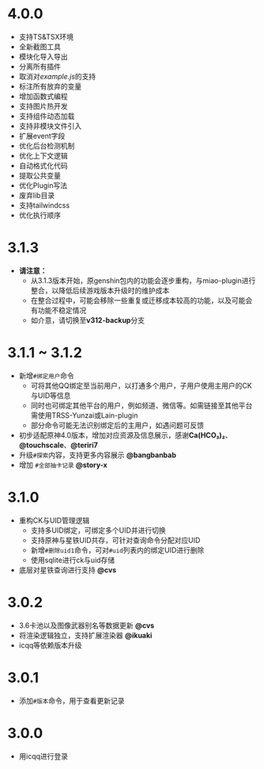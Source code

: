 # 4.0.0

* 支持TS&TSX环境
* 全新截图工具
* 模块化导入导出
* 分离所有插件
* 取消对*example.js*的支持
* 标注所有放弃的变量
* 增加函数式编程
* 支持图片热开发
* 支持组件动态加载
* 支持非模块文件引入
* 扩展event字段
* 优化后台检测机制
* 优化上下文逻辑
* 自动格式化代码
* 提取公共变量
* 优化Plugin写法
* 废弃lib目录
* 支持tailwindcss
* 优化执行顺序

# 3.1.3

* **请注意：**
  * 从3.1.3版本开始，原genshin包内的功能会逐步重构，与miao-plugin进行整合，以降低后续游戏版本升级时的维护成本
  * 在整合过程中，可能会移除一些重复或迁移成本较高的功能，以及可能会有功能不稳定情况
  * 如介意，请切换至**v312-backup**分支

# 3.1.1 ~ 3.1.2

* 新增`#绑定用户`命令
  * 可将其他QQ绑定至当前用户，以打通多个用户，子用户使用主用户的CK与UID等信息
  * 同时也可绑定其他平台的用户，例如频道、微信等。如需链接至其他平台需使用TRSS-Yunzai或Lain-plugin
  * 部分命令可能无法识别绑定后的主用户，如遇问题可反馈
* 初步适配原神4.0版本，增加对应资源及信息展示，感谢**Ca(HCO₃)₂**、**@touchscale**、**@teriri7**
* 升级`#探索`内容，支持更多内容展示 **@bangbanbab**
* 增加 `#全部抽卡记录` **@story-x**

# 3.1.0

* 重构CK与UID管理逻辑
  * 支持多UID绑定，可绑定多个UID并进行切换
  * 支持原神与星铁UID共存，可针对查询命令分配对应UID
  * 新增`#删除uid1`命令，可对`#uid`列表内的绑定UID进行删除
  * 使用sqlite进行ck与uid存储
* 底层对星铁查询进行支持 **@cvs**

# 3.0.2

* 3.6卡池以及图像武器别名等数据更新 **@cvs**
* 将渲染逻辑独立，支持扩展渲染器 **@ikuaki**
* icqq等依赖版本升级

# 3.0.1

* 添加`#版本`命令，用于查看更新记录

# 3.0.0

* 用icqq进行登录